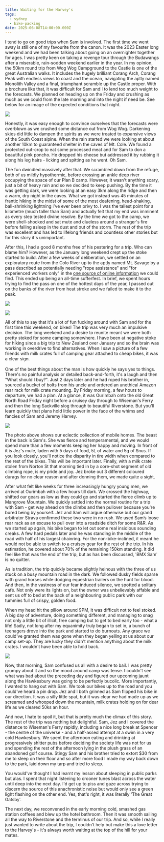 ```yaml
---
title: Waiting for the Harvey's
tags:
  - sydney
  - bike-packing
date: 2025-06-08T14:00:00.000Z
---
```


I tend to go on good trips when Sam is involved. The first time we went away is still one of my favourite from the canon. It was the 2023 Easter long weekend and we had been talking about going on an overnighter together for ages. I was pretty keen on taking a revenge tour through the Budawangs after a miserable, rain-sodden weekend earlier in the year. In my opinion, the 50km round trip from Wog Wog Campground to the Castle is one of the great Australian walks. It includes the hugely brilliant Corang Arch, Corang Peak with endless views to coast and the ocean, navigating the aptly named Monolith Valley and a final, triumphant scramble up the Castle proper. With a brochure like that, it was difficult for Sam and I to lend too much weight to the forecasts. We planned on heading up on the Friday and crushing as much as we could from the late morning and into the night if need be. See below for an image of the expected conditions that night.

![](/weather.jpg)

Honestly, it was easy enough to convince ourselves that the forecasts were overblown as we crushed some distance out from Wog Wog. Darkening skies did little to dampen the spirits as we were treated to expansive views of the South Coast alpine. When the rain started we were looking at about another 10km to guaranteed shelter in the caves of Mt. Cole. We found a protected out-crop to eat some processed meat and for Sam to don a beautiful pink poncho. He dropped his cheese but addressed it by rubbing it along his leg hairs - licking and spitting as he went. Oh Sam.

The fun dwindled massively after that. We scrambled down from the refuge, both of us mildly hypothermic, before crossing an ankle deep river occupying the space of our Plan B camp. However, it wasn't anything scary, just a bit of heavy rain and so we decided to keep pushing. By the time it was getting dark, we were looking at an easy 3km along the ridge and then a warm, dry night in the caves. What we got instead was 45 minutes of frantic hiking in the midst of some of the most deafening, head-shaking, ball-shrinking lightning I've ever been privy to. I was the tallest point for a kilometre (much taller than Sam) and actually felt that my end was imminent as every step tested divine resolve. By the time we got to the camp, we were shell-shocked and sat mute and clueless around a stranger's fire before falling asleep in the dust and out of the storm. The rest of the trip was excellent and has led to lifelong friends and countless other stories but for this story it's unimportant.

After this, I had a good 8 months free of his pestering for a trip. Who can blame him? However, as the January long weekend crept up the stoke started to build. After a few weeks of deliberation, we settled on an exploratory route from the Colo River up to the aptly named Mt. Savage by a pass described as potentially needing "rope assistance" and "for experienced workers only" in the [one source of online information](https://fatcanyoners.org/wp-content/uploads/2011/07/Colo-River-Passes-and-Routes-Final.pdf) we could find. This ended up being an all-time sufferfest. In brief, we spent hours trying to find the pass on one of the hottest days of the year, I passed out on the banks of the river from heat stroke and we failed to make it to the peak.

![](/IMG_6037.jpg)

![](/IMG_7153.jpg)

All of this to say that it's a lot of fun fucking around with Sam and for the first time this weekend, on bikes! The trip was very much an impulsive decision. The long weekend and a desire to reunite meant we were both pretty stoked for some camping somewhere. I have been at negative stoke for hiking since a big trip to New Zealand over January and so the brain was working in overdrive to find alternatives. When I saw a picture of a few friends with milk crates full of camping gear attached to cheap bikes, it was a clear sign. \
\
One of the best things about the man is how quickly he says yes to things. There's no painful analysis or detailed back-and-forth, it's a laugh and then "What should I buy?". Just 2 days later and he had roped his brother in, sourced a bucket of bolts from his uncle and ordered an unethical Amazon rear rack for milk crate mounting. By Friday morning, a few hours to departure, we had a plan. At a glance, it was Ourimbah onto the old Great North Road Friday night before a cruisey day through to Wiseman's Ferry and then the long Sackville slog through to beautiful Riverstone. But you'll learn quickly that plans hold little power in the face of the whims and fancies of Sam and Jeremy Harvey.

![](/1850e594158fb9bef1c5712c7ee37526.JPEG)

The photo above shows our eclectic collection of mobile homes. The beast in the back is Sam's. She was fierce and temperamental, and we would spend more than a few moments keeping her happy and moving. In front of it is Jez's mule, laden with 5 days of food, 5L of water and 5g of Snus. If you look closely, you'll notice the disparity in tire width when compared to the rest of the bikes. This will be important later. Finally, with a milk crate stolen from Norton St that morning tied in by a core-shot segment of old climbing rope, is my pride and joy. Jez broke out 3 different coloured durags for no clear reason and after donning them, we made quite a sight.

After what felt like weeks for three increasingly hungry young men, we arrived at Ourimbah with a few hours till dark. We crossed the highway, shifted our gears as low as they could go and started the fierce climb up to Mangrove Mountain. We quickly settled into the normal routine for a trip with Sam - get way ahead on the climbs and then pullover because you're bored being by yourself. Jez and Sam will argue otherwise but our grand arbitrator Strava confirmed these two were in no rush.   We used Sam’s loose rear rack as an excuse to pull over into a roadside ditch for some R\&R. As we started up again, his bike began to let out some real insidious sounding creaks. A few hard pedals later and he was standing in the middle of the road with half of his largest chainring. For the non-bike-inclined, it meant he would not be able to switch to a cruisey gear for the rest of the trip. In his estimation, he covered about 70% of the remaining 150km standing. It did feel like that was the end of the trip, but as has been discussed, 'BMX Sam' is no quitter. 

As is tradition, the trip quickly became slightly heinous with the three of us stuck on a busy mountain road in the dark. We followed dusky fields sparse with grand horses while dodging equestrian trailers on the hunt for blood. And then, in the vastness of our fear induced silence, we spotted a solitary café. Not only were its lights on, but the owner was unbelievably affable and sent us off to bed at the back of a neighbouring public park with our tummies full of crispy, golden food.

When my head hit the pillow around 9PM, it was difficult not to feel stoked. A big day of adventure, doing something different, and managing to snag not only a little bit of illicit, free camping but to get to bed early too - what a life! Sadly, not long after my equanimity truly began to set in, a bunch of teenagers drove into the park and started to do burnouts. Any grace we could've granted them was gone when they began yelling at us about our camp set-up. They are lucky they didn't mention anything about the milk crates. I wouldn't have been able to hold back.

![](/IMG_3787.jpg)

Now, that morning, Sam confused us all with a desire to bail. I was pretty grumpy about it and so the mood around camp was tense. I couldn't see what was bad about the preceding day and figured our upcoming jaunt along the Hawkesbury was going to be perfectly bucolic. More importantly, I wanted to hang out with Sam. We took our bikes up to the road and you could've heard a pin drop. Jez and I both grinned as Sam flipped his bike in our direction. It was a silly little spat, but it was clear we had made up as we screamed and whooped down the mountain, milk crates holding on for dear life as we cleared 50ks an hour. 

And now, I hate to spoil it, but that is pretty much the climax of this story. The rest of the trip was nothing but delightful. Sam, Jez and I covered the distance to Wiseman's Ferry rapidly, including a nice long break at Spencer - the centre of the universe - and a half-assed attempt at a swim in a very cold Hawkesbury. We spent the afternoon eating and drinking at progressively shitter pubs before deciding the society life was not for us and spending the rest of the afternoon lying in the plush grass of an abandoned golf course. Stingy Sam and his brother tried to extort $30 from me to sleep on their floor and so after more food I made my way back down to the park, laid down my tarp and tried to sleep. 

You would've thought I had learnt my lesson about sleeping in public parks but alas. I spent that night listening to crooner tunes blast across the water until deep into the next day. I'd get up to piss and gaze across trying to discern the source of this anachronistic noise but would only see a green light flashing on the other end. Yes, that's right, it was literally 'The Great Gatsby'. 

The next day, we reconvened in the early morning cold, smashed gas station coffees and blew up the hotel bathroom. Then it was smooth sailing all the way to Riverstone and the terminus of our trip. And so, while I really just wanted to write about the trip, I couldn't help but make this a love letter to the Harvey's - it's always worth waiting at the top of the hill for your mates.
